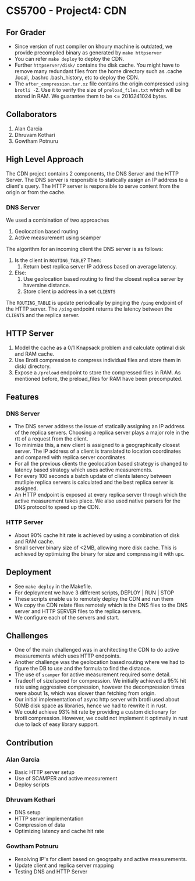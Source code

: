 # CS5700 - Project4: CDN

## For Grader

- Since version of rust compiler on khoury machine is outdated, we provide precompiled binary as generated by `make httpserver`
- You can refer `make deploy` to deploy the CDN.
- Further `httpserver/disk/` contains the disk cache. You might have to remove many redundant files from the home directory such as .cache .local, .bashrc .bash_history, etc to deploy the CDN.
- The `after_compression.tar.xz` file contains the origin compressed using `brotli -Z`. Use it to verify the size of `preload_files.txt` which will be stored in RAM. We guarantee them to be <= 20*1024*1024 bytes.

## Collaborators

1. Alan Garcia
2. Dhruvam Kothari
3. Gowtham Potnuru

## High Level Approach

The CDN project contains 2 components, the DNS Server and the HTTP Server. The DNS server is responsible to statically assign an IP address to a client's query.
The HTTP server is responsible to serve content from the origin or from the cache.

### DNS Server

We used a combination of two approaches

1. Geolocation based routing
2. Active measurement using scamper

The algorithm for an incoming client the DNS server is as follows:

1. Is the client in `ROUTING_TABLE`? Then:
    1. Return best replica server IP address based on average latency.
2. Else:
    1. Use geolocation based routing to find the closest replica server by haversine distance.
    2. Store client ip address in a set `CLIENTS`

The `ROUTING_TABLE` is update periodically by pinging the `/ping` endpoint of the HTTP server. The `/ping` endpoint returns the latency between the `CLIENTS` and the replica server.

## HTTP Server

1. Model the cache as a 0/1 Knapsack problem and calculate optimal disk and RAM cache.
2. Use Brotli compression to compress individual files and store them in disk/ directory.
3. Expose a `/preload` endpoint to store the compressed files in RAM. As mentioned before, the preload_files for RAM have been precomputed.

## Features

### DNS Server

- The DNS server address the issue of statically assigning an IP address of the replica servers. Choosing a replica server plays a major role
in the rtt of a request from the client.
- To minimize this, a new client is assigned to a geographically closest server. The IP address of a client is translated to location coordinates and compared with
replica server coordinates.
- For all the previous clients the geolocation based strategy is changed to latency based strategy which uses active measurements.
- For every 100 seconds a batch update of clients latency between mutliple replica servers is calculated and the best replica server is assigned.
- An HTTP endpoint is exposed at every replica server through which the active measurement takes place.
We also used native parsers for the DNS protocol to speed up the CDN.

### HTTP Server

- About 90% cache hit rate is achieved by using a combination of disk and RAM cache.
- Small server binary size of <2MB, allowing more disk cache. This is achieved by optimizing the binary for size and compressing it with `upx`.

## Deployment

- See `make deploy` in the Makefile.
- For deployment we have 3 different scripts, DEPLOY | RUN | STOP
- These scripts enable us to remotely deploy the CDN and run them
- We copy the CDN relate files remotely which is the DNS files to the DNS server and HTTP SERVER files to the replica servers.
- We configure each of the servers and start.

## Challenges

- One of the main challenged was in architecting the CDN to do active measurements which uses HTTP endpoints.
- Another challenge was the geolocation based routing where we had to figure the DB to use and the formula to find the distance.
- The use of `scamper` for active measurement required some detail.
- Tradeoff of size/speed for compression. We initially achieved a 95% hit rate using aggressive compression, however the decompression times were about 1s, which was slower than fetching from origin.
- Our initial implementation of async http server with brotli used about 50MB disk space as libraries, hence we had to rewrite it in rust.
- We could achieve 93% hit rate by providing a custom dictionary for brotli compression. However, we could not implement it optimally in rust due to lack of easy library support.

## Contribution

### Alan Garcia

- Basic HTTP server setup
- Use of SCAMPER and active measurement
- Deploy scripts

### Dhruvam Kothari

- DNS setup
- HTTP server implementation
- Compression of data
- Optimizing latency and cache hit rate

### Gowtham Potnuru

- Resolving IP's for client based on geogrpahy and active measurements.
- Update client and replica server mapping
- Testing DNS and HTTP Server
